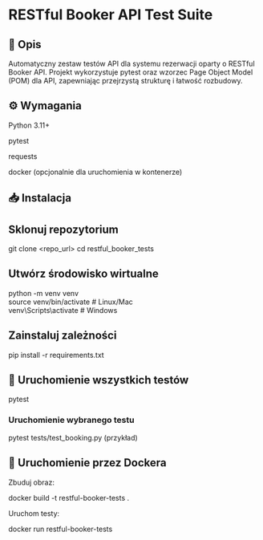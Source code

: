 # RESTful Booker API Test Suite

## 📝 Opis

Automatyczny zestaw testów API dla systemu rezerwacji oparty o RESTful Booker API. Projekt wykorzystuje pytest oraz wzorzec Page Object Model (POM) dla API, zapewniając przejrzystą strukturę i łatwość rozbudowy.

## ⚙️ Wymagania

Python 3.11+

pytest

requests

docker (opcjonalnie dla uruchomienia w kontenerze)

## 📥 Instalacja

## Sklonuj repozytorium
git clone <repo_url>
cd restful_booker_tests

## Utwórz środowisko wirtualne
python -m venv venv <br>
source venv/bin/activate  # Linux/Mac <br>
venv\Scripts\activate    # Windows

## Zainstaluj zależności
pip install -r requirements.txt

## 🧪 Uruchomienie wszystkich testów
pytest

### Uruchomienie wybranego testu
pytest tests/test_booking.py (przykład)

## 🐳 Uruchomienie przez Dockera

Zbuduj obraz:

docker build -t restful-booker-tests .

Uruchom testy:

docker run restful-booker-tests

